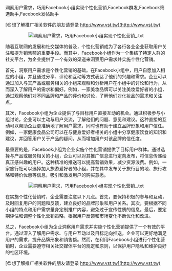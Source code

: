 洞察用户需求，巧用Facebook小组实现个性化营销,Facebook群发,Facebook筛选助手,Facebook发帖助手

[😍想了解推广相关软件的朋友请登录 http://www.vst.tw](http://www.vst.tw)

 <center><img src="https://vst.tw/MP4/tuiguang/png/2.png" alt="洞察用户需求，巧用Facebook小组实现个性化营销_.txt"></center>

随着互联网的发展和社交媒体的普及，个性化营销成为了各行各业企业获取用户关注和提升销售额的重要手段。而其中，Facebook小组作为一个集结了特定人群的社交平台，为企业提供了一个有效的渠道来洞察用户需求并实施个性化营销。

首先，洞察用户需求是个性化营销的基础。在Facebook小组中，用户自愿加入相应的小组，并且通过分享、评论和互动等方式表达了他们的兴趣和需求。企业可以通过加入与其产品或服务相关的小组来观察和分析用户在小组中的讨论和行为，从而深入了解用户的需求和偏好。例如，一家美妆品牌可以关注美妆爱好者的小组，通过观察他们对不同品牌和产品的评价和讨论，了解他们对化妆品的需求和关注点。

其次，Facebook小组为企业提供了与目标用户直接互动的机会。通过积极参与小组讨论，企业可以主动与用户交流，了解他们的问题、意见和建议。这种直接的互动可以帮助企业更准确地了解用户需求，同时也有助于建立品牌形象和用户信任。例如，一家健康食品公司可以在与健身爱好者相关的小组中分享健康饮食的知识和建议，并回答用户关于产品的疑问，从而增加用户对该品牌的信任度。

最重要的是，Facebook小组为企业实施个性化营销提供了目标用户群体。通过选择与产品或服务相关的小组，企业可以对其推广信息进行定向发布，将信息传递给真正感兴趣的用户。这种精准的推送可以提高营销效果，减少资源浪费。例如，一家旅行社可以选择加入旅游爱好者的小组，并在其中发布关于旅行目的地、旅行攻略和特价优惠等信息，吸引和激发用户的购买意愿。

 <center><img src="https://vst.tw/MP4/tuiguang/png/5.png" alt="洞察用户需求，巧用Facebook小组实现个性化营销_.txt"></center>

在实施个性化营销时，企业需要注意以下几点。首先，要保持积极的参与和互动，及时回复用户的问题和反馈，建立良好的品牌形象和用户关系。其次，要根据不同小组的特点和用户需求量身定制推广内容，避免过于宣传性质的信息。最后，要定期评估和调整个性化营销策略，根据用户反馈和市场变化不断优化和改进。

总之，Facebook小组为企业洞察用户需求并实施个性化营销提供了一个有效的平台。通过深入了解用户需求、与用户互动以及目标定向推送，企业可以更好地满足用户的需求，提升品牌形象和销售额。然而，在利用Facebook小组进行个性化营销时，企业需要遵守相关社交媒体平台的规定和原则，以保护用户隐私和维护良好的社区环境。

[😍想了解推广相关软件的朋友请登录 http://www.vst.tw](http://www.vst.tw)



